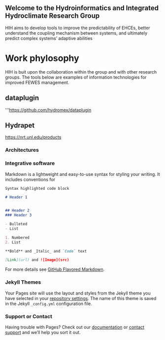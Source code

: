 ## Welcome to the Hydroinformatics and Integrated Hydroclimate Research Group
HIH aims to develop tools to improve the predictability of EHCEs, better understand the coupling mechanism between systems, and ultimately predict complex systems’ adaptive abilities

# Work phylosophy
HIH is buit upon the collaboration within the group and with other research groups. The tools below are examples of information technologies for improved FEWES management.

## dataplugin
'''https://github.com/hydromex/dataplugin

## Hydrapet
https://nrt.unl.edu/products

### Architectures

### Integrative software


Markdown is a lightweight and easy-to-use syntax for styling your writing. It includes conventions for

```markdown
Syntax highlighted code block

# Header 1


## Header 2
### Header 3

- Bulleted
- List

1. Numbered
2. List

**Bold** and _Italic_ and `Code` text

[Link](url) and ![Image](src)
```

For more details see [GitHub Flavored Markdown](https://guides.github.com/features/mastering-markdown/).

### Jekyll Themes

Your Pages site will use the layout and styles from the Jekyll theme you have selected in your [repository settings](https://github.com/munoz28/hydroinformatics/settings). The name of this theme is saved in the Jekyll `_config.yml` configuration file.

### Support or Contact

Having trouble with Pages? Check out our [documentation](https://help.github.com/categories/github-pages-basics/) or [contact support](https://github.com/contact) and we’ll help you sort it out.

